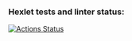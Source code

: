 ### Hexlet tests and linter status:
[![Actions Status](https://github.com/tim17d/java-project-78/actions/workflows/hexlet-check.yml/badge.svg)](https://github.com/tim17d/java-project-78/actions)